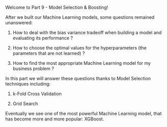 Welcome to Part 9 - Model Selection & Boosting!


After we built our Machine Learning models, some questions remained unanswered:

1. How to deal with the bias variance tradeoff when building a model and evaluating its performance ?

2. How to choose the optimal values for the hyperparameters (the parameters that are not learned) ?

3. How to find the most appropriate Machine Learning model for my business problem ?

In this part we will answer these questions thanks to Model Selection techniques including:

1. k-Fold Cross Validation

2. Grid Search

Eventually we see one of the most powerful Machine Learning model, that has become more and more popular: XGBoost.
